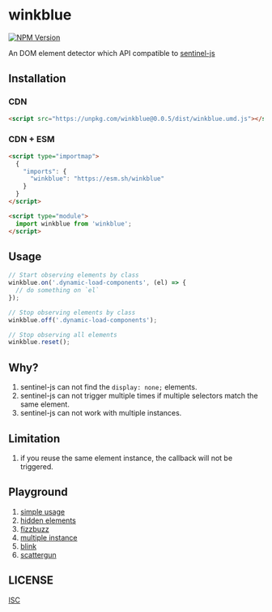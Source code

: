 # winkblue

[![NPM Version](https://img.shields.io/npm/v/winkblue)](https://www.npmjs.com/package/winkblue)

An DOM element detector which API compatible to [sentinel-js](https://github.com/muicss/sentineljs)

## Installation

### CDN

```html
<script src="https://unpkg.com/winkblue@0.0.5/dist/winkblue.umd.js"></script>
```

### CDN + ESM

```html
<script type="importmap">
  {
    "imports": {
      "winkblue": "https://esm.sh/winkblue"
    }
  }
</script>

<script type="module">
  import winkblue from 'winkblue';
</script>
```

## Usage

```js
// Start observing elements by class
winkblue.on('.dynamic-load-components', (el) => {
  // do something on `el`
});

// Stop observing elements by class
winkblue.off('.dynamic-load-components');

// Stop observing all elements
winkblue.reset();
```

## Why?

1. sentinel-js can not find the `display: none;` elements.
2. sentinel-js can not trigger multiple times if multiple selectors match the same element.
3. sentinel-js can not work with multiple instances.

## Limitation

1. if you reuse the same element instance, the callback will not be triggered.

## Playground

1. [simple usage](https://flandredaisuki.github.io/winkblue/play/simple)
2. [hidden elements](https://flandredaisuki.github.io/winkblue/play/hidden)
3. [fizzbuzz](https://flandredaisuki.github.io/winkblue/play/fizzbuzz)
4. [multiple instance](https://flandredaisuki.github.io/winkblue/play/multi-instance)
5. [blink](https://flandredaisuki.github.io/winkblue/play/blink)
6. [scattergun](https://flandredaisuki.github.io/winkblue/play/scattergun)

## LICENSE

[ISC](LICENSE)
